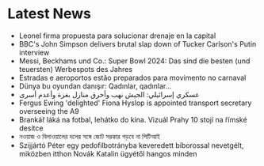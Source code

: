 # Latest News
-  Leonel firma propuesta para solucionar drenaje en la capital
-  BBC's John Simpson delivers brutal slap down of Tucker Carlson's Putin interview
-  Messi, Beckhams und Co.: Super Bowl 2024: Das sind die besten (und teuersten) Werbespots des Jahres
-  Estradas e aeroportos estão preparados para movimento no carnaval
-  Dünya bu oyundan danışır: Qadınlar, qadınlar...
-  عسكري إسرائيلي: الجيش نهب وأحرق منازل بغزة وأعدم أسرى
-  Fergus Ewing 'delighted' Fiona Hyslop is appointed transport secretary overseeing the A9
-  Brankář láká na fotbal, lehátko do kina. Vizuál Prahy 10 stojí na římské desítce
-  নওয়াজ ও বিলাওয়ালের দলের সঙ্গে জোট সরকার গড়বে না পিটিআই
-  Szijjártó Péter egy pedofilbotrányba keveredett bíborossal nevetgélt, miközben itthon Novák Katalin ügyétől hangos minden
